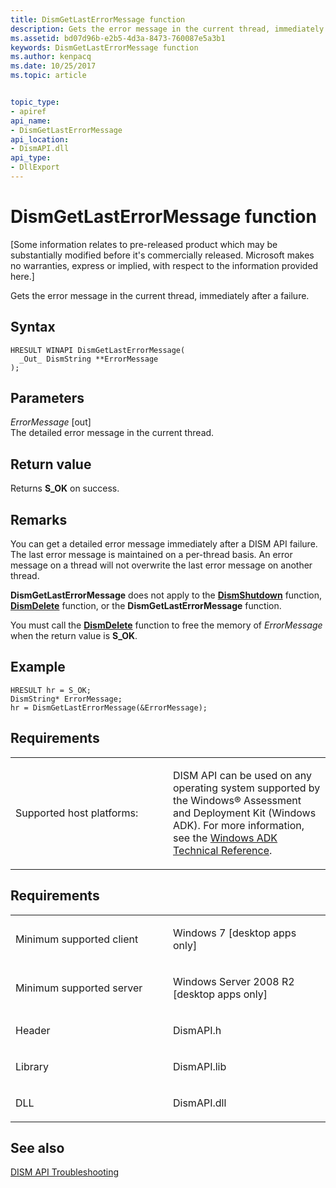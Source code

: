 ```yaml
---
title: DismGetLastErrorMessage function
description: Gets the error message in the current thread, immediately after a failure.
ms.assetid: bd07d96b-e2b5-4d3a-8473-760087e5a3b1
keywords: DismGetLastErrorMessage function
ms.author: kenpacq
ms.date: 10/25/2017
ms.topic: article


topic_type: 
- apiref
api_name: 
- DismGetLastErrorMessage
api_location: 
- DismAPI.dll
api_type: 
- DllExport
---
```


# DismGetLastErrorMessage function


\[Some information relates to pre-released product which may be substantially modified before it's commercially released. Microsoft makes no warranties, express or implied, with respect to the information provided here.\]

Gets the error message in the current thread, immediately after a failure.

Syntax
---

```
HRESULT WINAPI DismGetLastErrorMessage(
  _Out_ DismString **ErrorMessage
);
```

Parameters
-------

*ErrorMessage* \[out\]  
The detailed error message in the current thread.

Return value
---------

Returns **S\_OK** on success.

## <span id="Remarks"></span><span id="remarks"></span><span id="REMARKS"></span>Remarks


You can get a detailed error message immediately after a DISM API failure. The last error message is maintained on a per-thread basis. An error message on a thread will not overwrite the last error message on another thread.

**DismGetLastErrorMessage** does not apply to the [**DismShutdown**](dismshutdown-function.md) function, [**DismDelete**](dismdelete-function.md) function, or the **DismGetLastErrorMessage** function.

You must call the [**DismDelete**](dismdelete-function.md) function to free the memory of *ErrorMessage* when the return value is **S\_OK**.

## <span id="Example"></span><span id="example"></span><span id="EXAMPLE"></span>Example


``` syntax
HRESULT hr = S_OK;
DismString* ErrorMessage;
hr = DismGetLastErrorMessage(&ErrorMessage);
```

## <span id="Requirements"></span><span id="requirements"></span><span id="REQUIREMENTS"></span>Requirements


<table>
<colgroup>
<col width="50%" />
<col width="50%" />
</colgroup>
<tbody>
<tr class="odd">
<td><p>Supported host platforms:</p></td>
<td><p>DISM API can be used on any operating system supported by the Windows® Assessment and Deployment Kit (Windows ADK). For more information, see the <a href="http://go.microsoft.com/fwlink/?LinkId=206587" data-raw-source="[Windows ADK Technical Reference](http://go.microsoft.com/fwlink/?LinkId=206587)">Windows ADK Technical Reference</a>.</p></td>
</tr>
</tbody>
</table>

 

Requirements
---------

<table>
<colgroup>
<col width="50%" />
<col width="50%" />
</colgroup>
<tbody>
<tr class="odd">
<td><p>Minimum supported client</p></td>
<td><p>Windows 7 [desktop apps only]</p></td>
</tr>
<tr class="even">
<td><p>Minimum supported server</p></td>
<td><p>Windows Server 2008 R2 [desktop apps only]</p></td>
</tr>
<tr class="odd">
<td><p>Header</p></td>
<td>DismAPI.h</td>
</tr>
<tr class="even">
<td><p>Library</p></td>
<td>DismAPI.lib</td>
</tr>
<tr class="odd">
<td><p>DLL</p></td>
<td>DismAPI.dll</td>
</tr>
</tbody>
</table>

## <span id="see_also"></span>See also


[DISM API Troubleshooting](dism-api-troubleshooting.md)

 

 




